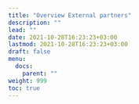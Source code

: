 ```yaml
---
title: "Overview External partners"
description: ""
lead: ""
date: 2021-10-28T16:23:23+03:00
lastmod: 2021-10-28T16:23:23+03:00
draft: false
menu:
  docs:
    parent: ""
weight: 999
toc: true
---
```

